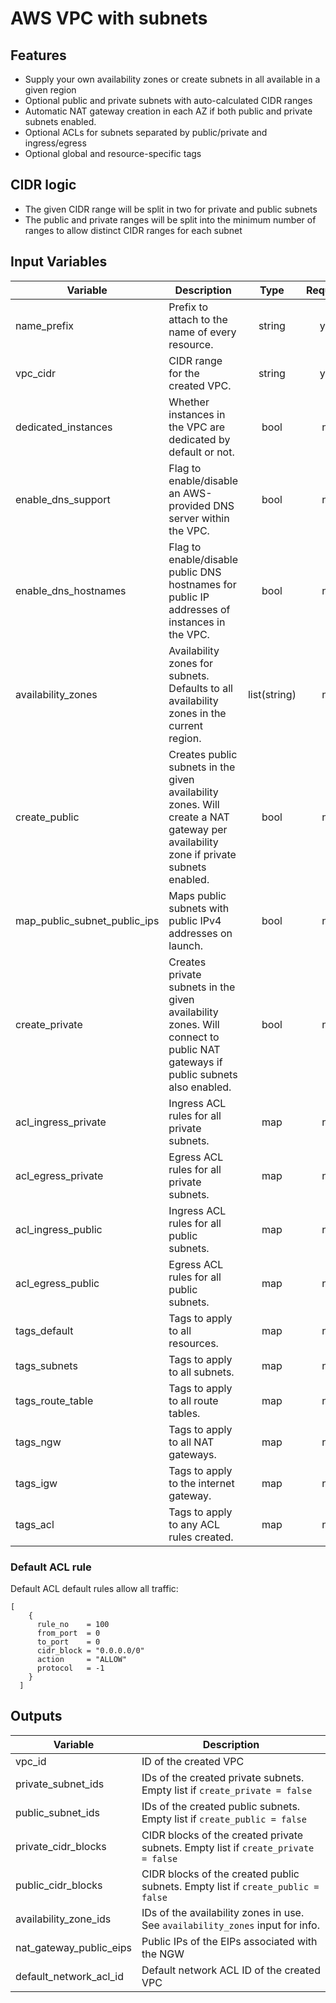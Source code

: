 # AWS VPC with subnets

## Features

* Supply your own availability zones or create subnets in all available in a given region
* Optional public and private subnets with auto-calculated CIDR ranges
* Automatic NAT gateway creation in each AZ if both public and private subnets enabled.
* Optional ACLs for subnets separated by public/private and ingress/egress
* Optional global and resource-specific tags

## CIDR logic

* The given CIDR range will be split in two for private and public subnets
* The public and private ranges will be split into the minimum number of ranges to allow distinct CIDR ranges for each subnet

## Input Variables

| Variable                     | Description                                                                                                                         |     Type     | Required |            Default             |
|------------------------------|-------------------------------------------------------------------------------------------------------------------------------------|:------------:|:--------:|:------------------------------:|
| name_prefix                  | Prefix to attach to the name of every resource.                                                                                     |    string    |   yes    |                                |
| vpc_cidr                     | CIDR range for the created VPC.                                                                                                     |    string    |   yes    |                                |
| dedicated_instances          | Whether instances in the VPC are dedicated by default or not.                                                                       |     bool     |    no    |            `false`             |
| enable_dns_support           | Flag to enable/disable an AWS-provided DNS server within the VPC.                                                                   |     bool     |    no    |             `true`             |
| enable_dns_hostnames         | Flag to enable/disable public DNS hostnames for public IP addresses of instances in the VPC.                                        |     bool     |    no    |            `false`             |
| availability_zones           | Availability zones for subnets. Defaults to all availability zones in the current region.                                           | list(string) |    no    |        See description         |
| create_public                | Creates public subnets in the given availability zones. Will create a NAT gateway per availability zone if private subnets enabled. |     bool     |    no    |             `true`             |
| map_public_subnet_public_ips | Maps public subnets with public IPv4 addresses on launch.                                                                           |     bool     |    no    |            `false`             |
| create_private               | Creates private subnets in the given availability zones. Will connect to public NAT gateways if public subnets also enabled.        |     bool     |    no    |             `true`             |
| acl_ingress_private          | Ingress ACL rules for all private subnets.                                                                                          |     map      |    no    | [See below](#default-acl-rule) |
| acl_egress_private           | Egress ACL rules for all private subnets.                                                                                           |     map      |    no    | [See below](#default-acl-rule) |
| acl_ingress_public           | Ingress ACL rules for all public subnets.                                                                                           |     map      |    no    | [See below](#default-acl-rule) |
| acl_egress_public            | Egress ACL rules for all public subnets.                                                                                            |     map      |    no    | [See below](#default-acl-rule) |
| tags_default                 | Tags to apply to all resources.                                                                                                     |     map      |    no    |              `{}`              |
| tags_subnets                 | Tags to apply to all subnets.                                                                                                       |     map      |    no    |              `{}`              |
| tags_route_table             | Tags to apply to all route tables.                                                                                                  |     map      |    no    |              `{}`              |
| tags_ngw                     | Tags to apply to all NAT gateways.                                                                                                  |     map      |    no    |              `{}`              |
| tags_igw                     | Tags to apply to the internet gateway.                                                                                              |     map      |    no    |              `{}`              |
| tags_acl                     | Tags to apply to any ACL rules created.                                                                                             |     map      |    no    |              `{}`              |


### Default ACL rule
Default ACL default rules allow all traffic:

```hcl-terraform
[
    {
      rule_no    = 100
      from_port  = 0
      to_port    = 0
      cidr_block = "0.0.0.0/0"
      action     = "ALLOW"
      protocol   = -1
    }
  ]
```

## Outputs

| Variable                | Description                                                                        | 
|-------------------------|------------------------------------------------------------------------------------|
| vpc_id                  | ID of the created VPC                                                              | 
| private_subnet_ids      | IDs of the created private subnets. Empty list if `create_private = false`         | 
| public_subnet_ids       | IDs of the created public subnets. Empty list if `create_public = false`           |
| private_cidr_blocks     | CIDR blocks of the created private subnets. Empty list if `create_private = false` | 
| public_cidr_blocks      | CIDR blocks of the created public subnets. Empty list if `create_public = false`   |
| availability_zone_ids   | IDs of the availability zones in use. See `availability_zones` input for info.     |
| nat_gateway_public_eips | Public IPs of the EIPs associated with the NGW                                     |
| default_network_acl_id  | Default network ACL ID of the created VPC                                          |

